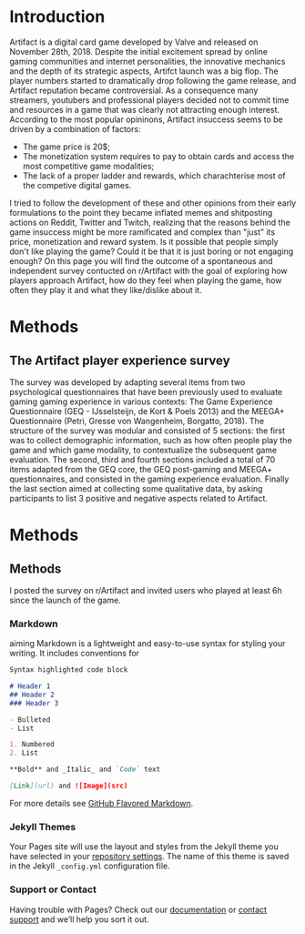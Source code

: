 # Introduction

Artifact is a digital card game developed by Valve and released on November 28th, 2018. Despite the initial excitement spread by online gaming communities and internet personalities, the innovative mechanics and the depth of its strategic aspects, Artifct launch was a big flop. The player numbers started to dramatically drop following the game release, and Artifact reputation became controversial. As a consequence many streamers, youtubers and professional players decided not to commit time and resources in a game that was clearly not attracting enough interest. 
According to the most popular opininons, Artifact insuccess seems to be driven by a combination of factors:
- The game price is 20$;
- The monetization system requires to pay to obtain cards and access the most competitive game modalities;
- The lack of a proper ladder and rewards, which charachterise most of the competive digital games.

I tried to follow the development of these and other opinions from their early formulations to the point they became inflated memes and shitposting actions on Reddit, Twitter and Twitch, realizing that the reasons behind the game insuccess might be more ramificated and complex than "just" its price, monetization and reward system. 
Is it possible that people simply don't like playing the game? Could it be that it is just boring or not engaging enough? 
On this page you will find the outcome of a spontaneous and independent survey contucted on r/Artifact with the goal of exploring how players approach Artifact, how do they feel when playing the game, how often they play it and what they like/dislike about it.

# Methods
## The Artifact player experience survey 

The survey was developed by adapting several items from two psychological questionnaires that have been previously used to evaluate gaming gaming experience in various contexts: The Game Experience Questionnaire (GEQ - IJsselsteijn, de Kort & Poels 2013) and the MEEGA+ Questionnaire (Petri, Gresse von Wangenheim, Borgatto, 2018). The structure of the survey was modular and consisted of 5 sections: the first was to collect demographic information, such as how often people play the game and which game modality, to contextualize the subsequent game evaluation. The second, third and fourth sections included a total of 70 items adapted from the GEQ core, the GEQ post-gaming and MEEGA+ questionnaires, and consisted in the gaming experience evaluation. Finally the last section aimed at collecting some qualitative data, by asking participants to list 3 positive and negative aspects related to Artifact.








# Methods



## Methods
I posted the survey on r/Artifact and invited users who played at least 6h since the launch of the game.



### Markdown
aiming
Markdown is a lightweight and easy-to-use syntax for styling your writing. It includes conventions for

```markdown
Syntax highlighted code block

# Header 1
## Header 2
### Header 3

- Bulleted
- List

1. Numbered
2. List

**Bold** and _Italic_ and `Code` text

[Link](url) and ![Image](src)
```

For more details see [GitHub Flavored Markdown](https://guides.github.com/features/mastering-markdown/).

### Jekyll Themes

Your Pages site will use the layout and styles from the Jekyll theme you have selected in your [repository settings](https://github.com/sirt3tris/ArtifactSurvey/settings). The name of this theme is saved in the Jekyll `_config.yml` configuration file.

### Support or Contact

Having trouble with Pages? Check out our [documentation](https://help.github.com/categories/github-pages-basics/) or [contact support](https://github.com/contact) and we’ll help you sort it out.
